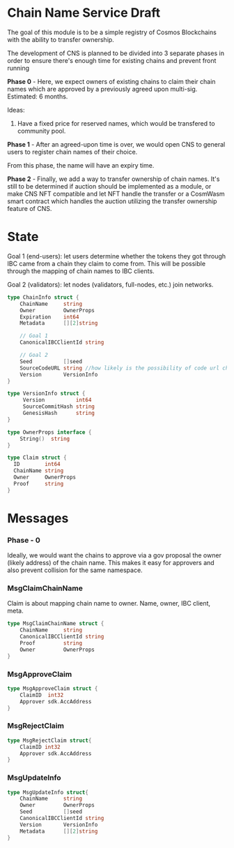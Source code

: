 # Chain Name Service Draft

The goal of this module is to be a simple registry of Cosmos Blockchains with the ability to transfer ownership.

The development of CNS is planned to be divided into 3 separate phases in order to ensure there's enough time for existing chains and prevent front running

**Phase 0** - Here, we expect owners of existing chains to claim their chain names which are approved by a previously agreed upon multi-sig. Estimated: 6 months.

Ideas:

1) Have a fixed price for reserved names, which would be transfered to community pool.

**Phase 1** - After an agreed-upon time is over, we would open CNS to general users to register chain names of their choice.

From this phase, the name will have an expiry time.

**Phase 2** - Finally, we add a way to transfer ownership of chain names. It's still to be determined if auction should be implemented as a module, or make CNS NFT compatible and let NFT handle the transfer or a CosmWasm smart contract which handles the auction utilizing the transfer ownership feature of CNS.

# State

Goal 1 (end-users): let users determine whether the tokens they got through IBC came from a chain they claim to come from. This will be possible through the mapping of chain names to IBC clients.

Goal 2 (validators): let nodes (validators, full-nodes, etc.) join networks.

```go
type ChainInfo struct {
	ChainName     string
	Owner         OwnerProps
	Expiration    int64
	Metadata      [][2]string

	// Goal 1
	CanonicalIBCClientId string

	// Goal 2
	Seed          []seed
	SourceCodeURL string //how likely is the possibility of code url changing
	Version       VersionInfo
}
```

```go
type VersionInfo struct {
	 Version          int64
	 SourceCommitHash string
	 GenesisHash      string
}
```

```go
type OwnerProps interface {
	String()  string
}
```

```go
type Claim struct {
  ID        int64
  ChainName string
  Owner     OwnerProps
  Proof     string
}
```

# Messages

### Phase - 0

Ideally, we would want the chains to approve via a gov proposal the owner (likely address) of the chain name. This makes it easy for approvers and also prevent collision for the same namespace.

### MsgClaimChainName

Claim is about mapping chain name to owner. Name, owner, IBC client, meta.

```go
type MsgClaimChainName struct {
	ChainName     string
	CanonicalIBCClientId string
	Proof         string
	Owner         OwnerProps
}
```

### MsgApproveClaim

```go
type MsgApproveClaim struct {
	ClaimID  int32
	Approver sdk.AccAddress
}
```

### MsgRejectClaim

```go
type MsgRejectClaim struct{
	ClaimID int32
	Approver sdk.AccAddress
}
```

### MsgUpdateInfo

```go
type MsgUpdateInfo struct{
	ChainName     string
	Owner         OwnerProps
	Seed          []seed
	CanonicalIBCClientId string
	Version       VersionInfo
	Metadata      [][2]string
}
```